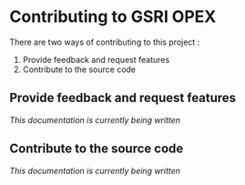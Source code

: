 # Contributing to GSRI OPEX

There are two ways of contributing to this project :

1. Provide feedback and request features
1. Contribute to the source code

## Provide feedback and request features

*This documentation is currently being written*

## Contribute to the source code

*This documentation is currently being written*